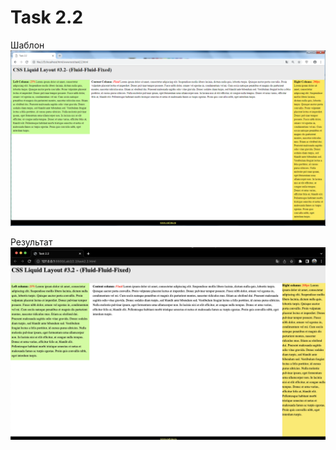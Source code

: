# Task 2.2
Шаблон
![Макет](https://github.com/Steven2110/932001.Vidjaya.Steven.Weblab/blob/lab2/Lab2/2.2/Task2.2.png)

Результат
![Результат](https://github.com/Steven2110/932001.Vidjaya.Steven.Weblab/blob/lab2/Lab2/2.2/Result2.2.png)